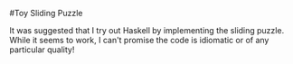 #Toy Sliding Puzzle

It was suggested that I try out Haskell by implementing the sliding puzzle.  While it seems to work, I can't promise the code is idiomatic or of any particular quality!
